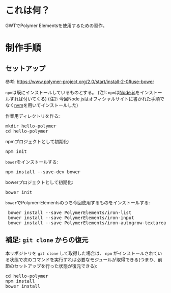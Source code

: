# これは何？

GWTでPolymer Elementsを使用するための習作。

# 制作手順

## セットアップ

参考: https://www.polymer-project.org/2.0/start/install-2-0#use-bower

`npm`は既にインストールしているものとする。
(注1: `npm`は[Node.js](https://nodejs.org/ja/download/)をインストールすれば付いてくる)
(注2: 今回Node.jsはオフィシャルサイトに書かれた手順でなく[nvm](https://github.com/creationix/nvm)を用いてインストールした)

作業用ディレクトリを作る:
<pre>
mkdir hello-polymer
cd hello-polymer
</pre>

npmプロジェクトとして初期化:
<pre>
npm init
</pre>

`bower`をインストールする:
<pre>
npm install --save-dev bower
</pre>

bowerプロジェクトとして初期化:
<pre>
bower init
</pre>

`bower`でPolymer-Elementsのうち今回使用するものをインストールする:
<pre>
 bower install --save PolymerElements/iron-list
 bower install --save PolymerElements/iron-input
 bower install --save PolymerElements/iron-autogrow-textarea
</pre>

## 補足: `git clone` からの復元

本リポジトリを `git clone` して取得した場合は、 `npm` がインストールされている状態で次のコマンドを実行すれば必要なモジュールが取得できる(つまり、前節のセットアップを行った状態が復元できる):
<pre>
cd hello-polymer
npm install
bower install
</pre>
